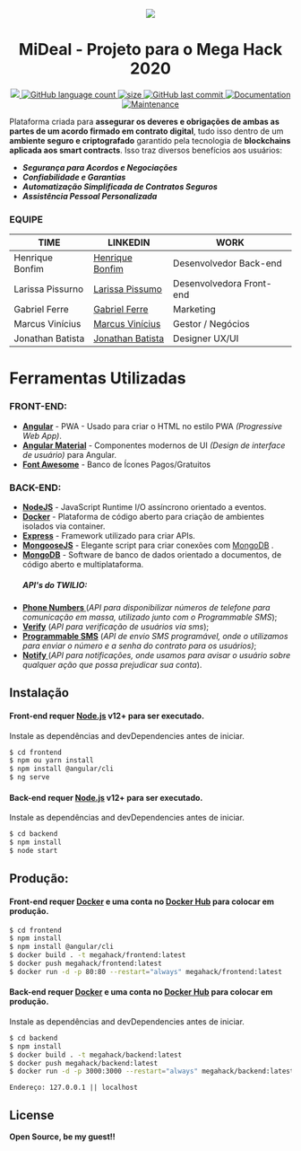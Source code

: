 <div align="center">
<p align="center">
  <img src="https://github.com/hpbonfim/megahack-2020/blob/master/mideal-logo-black.png"/>
</p>
<h1 align="center">
MiDeal - Projeto para o Mega Hack 2020
</h1>
<p align="center">
  <a href="https://github.com/hpbonfim/megahack-2020#readme">
    <img src="https://img.shields.io/badge/version-1.0.0-blue.svg?cacheSeconds=2592000"/>
  </a>

  <a href="https://github.com/hpbonfim/megahack-2020#readme">
    <img alt="GitHub language count" src="https://img.shields.io/github/languages/count/hpbonfim/megahack-2020"/>
  </a>

  <a href="https://github.com/hpbonfim/megahack-2020#readme">
    <img alt="size" src="https://img.shields.io/github/repo-size/hpbonfim/megahack-2020"/>
  </a>

  <a href="https://github.com/hpbonfim/megahack-2020/commits/master">
    <img alt="GitHub last commit" src="https://img.shields.io/github/last-commit/hpbonfim/megahack-2020">
  </a>

  <a href="https://github.com/hpbonfim/megahack-2020#readme">
    <img alt="Documentation" src="https://img.shields.io/badge/documentation-yes-brightgreen.svg" target="https://github.com/hpbonfim/megahack-2020#readme" />
  </a>

  <a href="https://github.com/hpbonfim/megahack-2020/graphs/commit-activity">
    <img alt="Maintenance" src="https://img.shields.io/badge/Maintained%3F-yes-green.svg" target="https://github.com/hpbonfim/megahack-2020#readme" />
  </a>
</p>
</div>


Plataforma criada para **assegurar os deveres e obrigações de ambas as partes de um acordo firmado em contrato digital**, tudo isso dentro de um **ambiente seguro e criptografado** garantido pela tecnologia de **blockchains aplicada aos smart contracts**.
Isso traz diversos benefícios aos usuários:
  - ***Segurança para Acordos e Negociações***
  - ***Confiabilidade e Garantias***
  - ***Automatização Simplificada de Contratos Seguros***
  - ***Assistência Pessoal Personalizada***

### EQUIPE

|TIME            |LINKEDIN                       |WORK                         |
|----------------|-------------------------------|-----------------------------|
|Henrique Bonfim |[Henrique Bonfim](https://www.linkedin.com/in/hpbonfim)| Desenvolvedor Back-end      |
|Larissa Pissurno|[Larissa Pissumo](https://www.linkedin.com/in/larissa-de-oliveira-pissurno-64783372/)          | Desenvolvedora Front-end     |
|Gabriel Ferre   |[Gabriel Ferre](https://www.linkedin.com/in/)| Marketing                   |
|Marcus Vinícius |[Marcus Vinícius](https://www.linkedin.com/in/)| Gestor / Negócios           |
|Jonathan Batista|[Jonathan Batista](https://www.linkedin.com/in/)| Designer UX/UI              |

# Ferramentas Utilizadas

### FRONT-END:
* **[Angular](https://angular.io/)** - PWA - Usado para criar o HTML no estilo PWA *(Progressive Web App)*.
*  **[Angular Material](https://material.angular.io/)** - Componentes modernos de UI *(Design de interface de usuário)* para Angular.
* **[Font Awesome](https://fontawesome.com/)** - Banco de Ícones Pagos/Gratuitos


### BACK-END:

* **[NodeJS](https://nodejs.org/en/)** - JavaScript Runtime I/O assíncrono orientado a eventos.
* **[Docker](https://www.docker.com/)** - Plataforma de código aberto para criação de ambientes isolados via container.
* **[Express](https://expressjs.com/)** - Framework utilizado para criar APIs.
* **[MongooseJS](https://mongoosejs.com/)** - Elegante script para criar conexões com [MongoDB](https://www.mongodb.com/) .
* **[MongoDB](https://www.mongodb.com/)** - Software de banco de dados orientado a documentos, de código aberto e multiplataforma.
  ##### API's do TWILIO:  
* **[Phone Numbers ](https://www.twilio.com/docs/phone-numbers)**(*API para disponibilizar números de telefone para comunicação em massa, utilizado junto com o Programmable SMS*);
* **[Verify](https://www.twilio.com/docs/verify)** (*API para verificação de usuários via sms*);
* **[Programmable SMS](https://www.twilio.com/docs/sms)** (*API de envio SMS programável, onde o utilizamos para enviar o número e a senha do contrato para os usuários)*; 
* **[Notify ](https://www.twilio.com/docs/notify)**(*API para notificações, onde usamos para avisar o usuário sobre qualquer ação que possa prejudicar sua conta*).


## Instalação

#### Front-end requer [Node.js](https://nodejs.org/) v12+ para ser executado.

Instale as dependências and devDependencies antes de iniciar.

```sh
$ cd frontend
$ npm ou yarn install
$ npm install @angular/cli
$ ng serve
```
#### Back-end requer [Node.js](https://nodejs.org/) v12+ para ser executado.

Instale as dependências and devDependencies antes de iniciar.

```sh
$ cd backend
$ npm install
$ node start
```

## Produção: 


#### Front-end requer **[Docker](https://www.docker.com/)** e uma conta no [Docker Hub](https://hub.docker.com/) para colocar em produção.

```sh
$ cd frontend
$ npm install
$ npm install @angular/cli
$ docker build . -t megahack/frontend:latest 
$ docker push megahack/frontend:latest
$ docker run -d -p 80:80 --restart="always" megahack/frontend:latest
```
#### Back-end requer **[Docker](https://www.docker.com/)** e uma conta no [Docker Hub](https://hub.docker.com/) para colocar em produção.

Instale as dependências and devDependencies antes de iniciar.

```sh
$ cd backend
$ npm install
$ docker build . -t megahack/backend:latest 
$ docker push megahack/backend:latest
$ docker run -d -p 3000:3000 --restart="always" megahack/backend:latest
```
    Endereço: 127.0.0.1 || localhost

License
----

**Open Source, be my guest!!**




